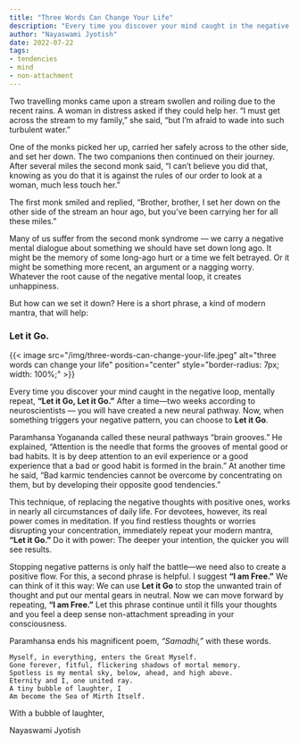 ```yaml
---
title: "Three Words Can Change Your Life"
description: "Every time you discover your mind caught in the negative loop, mentally repeat, **“Let it Go, Let it Go.”** After a time—two weeks according to neuroscientists — you will have created a new neural pathway. Now, when something triggers your negative pattern, you can choose to **Let it Go**."
author: "Nayaswami Jyotish"
date: 2022-07-22
tags:
- tendencies
- mind
- non-attachment
---
```


Two travelling monks came upon a stream swollen and roiling due to the recent rains. A woman in distress asked if they could help her. “I must get across the stream to my family,” she said, “but I’m afraid to wade into such turbulent water.”

One of the monks picked her up, carried her safely across to the other side, and set her down. The two companions then continued on their journey. After several miles the second monk said, “I can’t believe you did that, knowing as you do that it is against the rules of our order to look at a woman, much less touch her.”

The first monk smiled and replied, “Brother, brother, I set her down on the other side of the stream an hour ago, but you’ve been carrying her for all these miles.”

Many of us suffer from the second monk syndrome — we carry a negative mental dialogue about something we should have set down long ago. It might be the memory of some long-ago hurt or a time we felt betrayed. Or it might be something more recent, an argument or a nagging worry. Whatever the root cause of the negative mental loop, it creates unhappiness.

But how can we set it down? Here is a short phrase, a kind of modern mantra, that will help:

### Let it Go.

{{< image src="/img/three-words-can-change-your-life.jpeg" alt="three words can change your life" position="center" style="border-radius: 7px; width: 100%;" >}}

Every time you discover your mind caught in the negative loop, mentally repeat, **“Let it Go, Let it Go.”** After a time—two weeks according to neuroscientists — you will have created a new neural pathway. Now, when something triggers your negative pattern, you can choose to **Let it Go**.

Paramhansa Yogananda called these neural pathways “brain grooves.” He explained, “Attention is the needle that forms the grooves of mental good or bad habits. It is by deep attention to an evil experience or a good experience that a bad or good habit is formed in the brain.” At another time he said, “Bad karmic tendencies cannot be overcome by concentrating on them, but by developing their opposite good tendencies.”

This technique, of replacing the negative thoughts with positive ones, works in nearly all circumstances of daily life. For devotees, however, its real power comes in meditation. If you find restless thoughts or worries disrupting your concentration, immediately repeat your modern mantra, **“Let it Go.”** Do it with power: The deeper your intention, the quicker you will see results.

Stopping negative patterns is only half the battle—we need also to create a positive flow. For this, a second phrase is helpful. I suggest **“I am Free.”** We can think of it this way: We can use **Let it Go** to stop the unwanted train of thought and put our mental gears in neutral. Now we can move forward by repeating, **“I am Free.”** Let this phrase continue until it fills your thoughts and you feel a deep sense non-attachment spreading in your consciousness.

Paramhansa ends his magnificent poem, *“Samadhi,”* with these words.

```
Myself, in everything, enters the Great Myself.
Gone forever, fitful, flickering shadows of mortal memory.
Spotless is my mental sky, below, ahead, and high above.
Eternity and I, one united ray.
A tiny bubble of laughter, I
Am become the Sea of Mirth Itself.
```

With a bubble of laughter,

Nayaswami Jyotish

